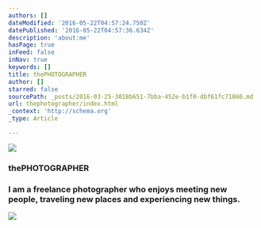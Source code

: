 ```yaml
---
authors: []
dateModified: '2016-05-22T04:57:24.750Z'
datePublished: '2016-05-22T04:57:36.634Z'
description: 'about:me'
hasPage: true
inFeed: false
inNav: true
keywords: []
title: thePHOTOGRAPHER
author: []
starred: false
sourcePath: _posts/2016-03-25-3018b651-7bba-452e-b1f0-dbf61fc71860.md
url: thephotographer/index.html
_context: 'http://schema.org'
_type: Article

---
```

![](https://the-grid-user-content.s3-us-west-2.amazonaws.com/a0eff806-9b44-4422-8508-6769469ef428.jpg)

### thePHOTOGRAPHER

### I am a freelance photographer who enjoys meeting new people, traveling new places and experiencing new things.
![](https://the-grid-user-content.s3-us-west-2.amazonaws.com/1e702302-76de-48a3-a79d-8fb2cb4822ab.jpg)
